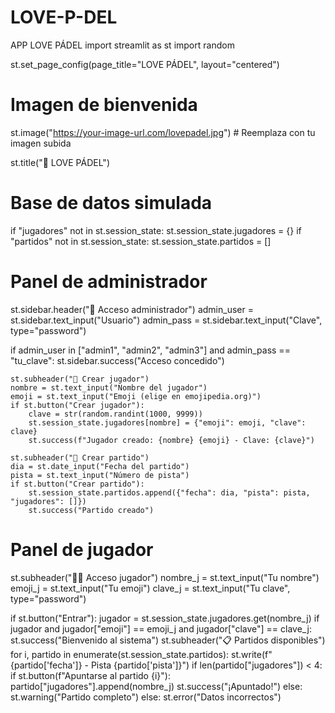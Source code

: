 # LOVE-P-DEL
APP LOVE PÁDEL
import streamlit as st
import random

st.set_page_config(page_title="LOVE PÁDEL", layout="centered")

# Imagen de bienvenida
st.image("https://your-image-url.com/lovepadel.jpg")  # Reemplaza con tu imagen subida

st.title("🎾 LOVE PÁDEL")

# Base de datos simulada
if "jugadores" not in st.session_state:
    st.session_state.jugadores = {}
if "partidos" not in st.session_state:
    st.session_state.partidos = []

# Panel de administrador
st.sidebar.header("🔐 Acceso administrador")
admin_user = st.sidebar.text_input("Usuario")
admin_pass = st.sidebar.text_input("Clave", type="password")

if admin_user in ["admin1", "admin2", "admin3"] and admin_pass == "tu_clave":
    st.sidebar.success("Acceso concedido")

    st.subheader("👥 Crear jugador")
    nombre = st.text_input("Nombre del jugador")
    emoji = st.text_input("Emoji (elige en emojipedia.org)")
    if st.button("Crear jugador"):
        clave = str(random.randint(1000, 9999))
        st.session_state.jugadores[nombre] = {"emoji": emoji, "clave": clave}
        st.success(f"Jugador creado: {nombre} {emoji} - Clave: {clave}")

    st.subheader("📅 Crear partido")
    dia = st.date_input("Fecha del partido")
    pista = st.text_input("Número de pista")
    if st.button("Crear partido"):
        st.session_state.partidos.append({"fecha": dia, "pista": pista, "jugadores": []})
        st.success("Partido creado")

# Panel de jugador
st.subheader("🙋‍♂️ Acceso jugador")
nombre_j = st.text_input("Tu nombre")
emoji_j = st.text_input("Tu emoji")
clave_j = st.text_input("Tu clave", type="password")

if st.button("Entrar"):
    jugador = st.session_state.jugadores.get(nombre_j)
    if jugador and jugador["emoji"] == emoji_j and jugador["clave"] == clave_j:
        st.success("Bienvenido al sistema")
        st.subheader("📋 Partidos disponibles")
        for i, partido in enumerate(st.session_state.partidos):
            st.write(f"{partido['fecha']} - Pista {partido['pista']}")
            if len(partido["jugadores"]) < 4:
                if st.button(f"Apuntarse al partido {i}"):
                    partido["jugadores"].append(nombre_j)
                    st.success("¡Apuntado!")
            else:
                st.warning("Partido completo")
    else:
        st.error("Datos incorrectos")
